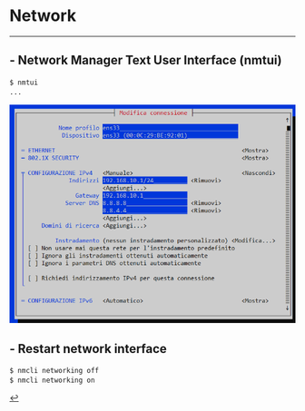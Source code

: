 # Network
---
## - Network Manager Text User Interface (nmtui)
```bash
$ nmtui
...
```
![nmtui](/assets/img/nmtui.png)

## - Restart network interface
```bash
$ nmcli networking off
$ nmcli networking on
```

[↩️](../Linux.html)
